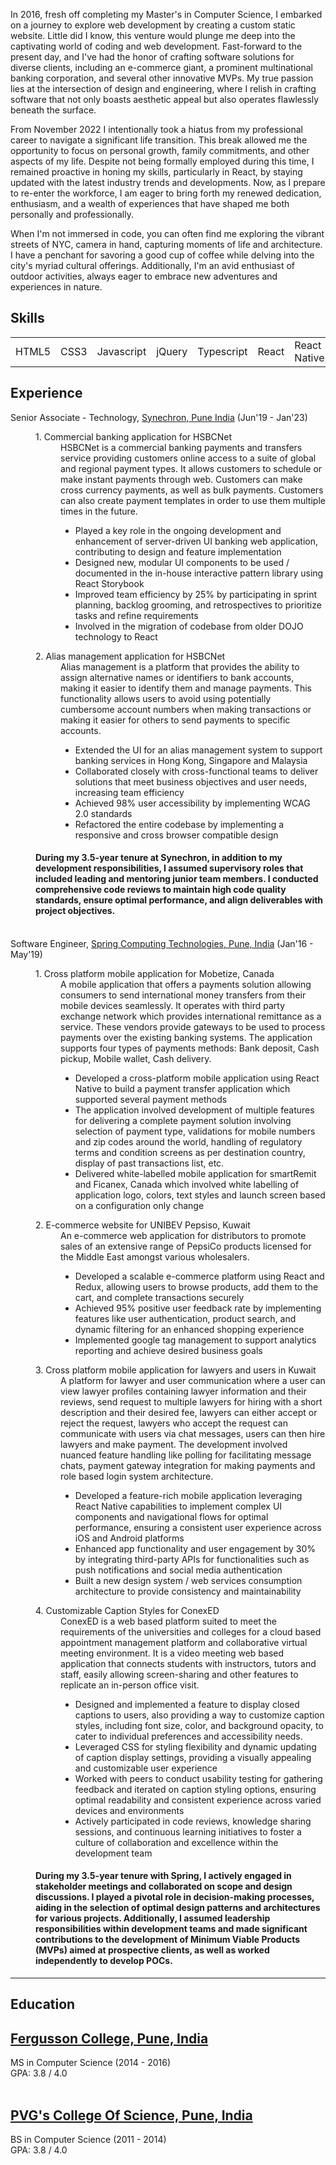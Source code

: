 <section id="about" class="about">
  <p>
    In 2016, fresh off completing my Master's in Computer Science, I embarked on a journey to explore web development by creating a custom static website. Little did I know, this venture would plunge me deep into the captivating world of coding and web development. Fast-forward to the present day, and I've had the honor of crafting software solutions for diverse clients, including an e-commerce giant, a prominent multinational banking corporation, and several other innovative MVPs. My true passion lies at the intersection of design and engineering, where I relish in crafting software that not only boasts aesthetic appeal but also operates flawlessly beneath the surface.
  </p>
  
  <p>
  From November 2022 I intentionally took a hiatus from my professional career to navigate a significant life transition. This break allowed me the opportunity to focus on personal growth, family commitments, and other aspects of my life. Despite not being formally employed during this time, I remained proactive in honing my skills, particularly in React, by staying updated with the latest industry trends and developments. Now, as I prepare to re-enter the workforce, I am eager to bring forth my renewed dedication, enthusiasm, and a wealth of experiences that have shaped me both personally and professionally.
</p>

  <p>
    When I'm not immersed in code, you can often find me exploring the vibrant streets of NYC, camera in hand, capturing moments of life and architecture. I have a penchant for savoring a good cup of coffee while delving into the city's myriad cultural offerings. Additionally, I'm an avid enthusiast of outdoor activities, always eager to embrace new adventures and experiences in nature.
  </p>
</section>

<section id="skills" class="skills">
  <h1>Skills</h1>
  <table>
    <tbody>
      <tr>
        <td>HTML5</td>
        <td>CSS3</td>
        <td>Javascript</td>
        <td>jQuery</td>
        <td>Typescript</td>
        <td>React</td>
        <td>React Native</td>
        <td>Redux</td>
        <td>React Router</td>
        <td>Storybook</td>
        <td>Tailwind CSS</td>
        <td>Vite</td>
        <td>Webpack</td>
        <td>Jest</td>
        <td>CSS Flexbox</td>
        <td>Bootstrap</td>
      </tr>
    </tbody>
  </table>
</section>

<section id="experience" class="experience">
 <h1>Experience</h1>

  <dl>
      <dt>Senior Associate - Technology, <a href="https://www.synechron.com/" target="_blank">Synechron, Pune India</a> (Jun'19 - Jan'23)</dt>
      <dd>
        <dl>
          <dt>1. Commercial banking application for HSBCNet</dt>
          <dd>HSBCNet is a commercial banking payments and transfers service providing customers online access to a suite of global and regional payment types. It allows customers to schedule or make instant payments through web. Customers can make cross currency payments, as well as bulk payments. Customers can also create payment templates in order to use them multiple times in the future.
            <ul>
              <li>Played a key role in the ongoing development and enhancement of server-driven UI banking web application, contributing to design and feature implementation</li>
              <li>Designed new, modular UI components to be used / documented in the in-house interactive pattern library using React Storybook</li>
              <li>Improved team efficiency by 25% by participating in sprint planning, backlog grooming, and retrospectives to prioritize tasks and refine requirements</li>
              <li>Involved in the migration of codebase from older DOJO technology to React</li>
            </ul>
          </dd>
          <dt>2. Alias management application for HSBCNet</dt>
          <dd>Alias management is a platform that provides the ability to assign alternative names or identifiers to bank accounts, making it easier to identify them and manage payments. This functionality allows users to avoid using potentially cumbersome account numbers when making transactions or making it easier for others to send payments to specific accounts.
            <ul>
              <li>Extended the UI for an alias management system to support banking services in Hong Kong, Singapore and Malaysia</li>
              <li>Collaborated closely with cross-functional teams to deliver solutions that meet business objectives and user needs, increasing team efficiency</li>
              <li>Achieved 98% user accessibility by implementing WCAG 2.0 standards</li>
              <li>Refactored the entire codebase by implementing a responsive and cross browser compatible design</li>
            </ul>
          </dd>
        </dl>
        <span class="experience-summary">
          <h4>During my 3.5-year tenure at Synechron, in addition to my development responsibilities, I assumed supervisory roles that included leading and mentoring junior team members. I conducted comprehensive code reviews to maintain high code quality standards, ensure optimal performance, and align deliverables with project objectives.</h4>
        </span>
    </dd>
    <br />
    <dt>Software Engineer, <a href="https://springct.net/" target="_blank">Spring Computing Technologies, Pune, India</a> (Jan'16 - May'19)</dt>
    <dd>
      <dl>
        <dt>1. Cross platform mobile application for Mobetize, Canada</dt>
        <dd>
          A mobile application that offers a payments solution allowing consumers to send international money transfers from their mobile devices seamlessly. It operates with third party exchange network which provides international remittance as a service. These vendors provide gateways to be used to process payments over the existing banking systems. The application supports four types of payments methods: Bank deposit, Cash pickup, Mobile wallet, Cash delivery.
          <ul>
            <li>Developed a cross-platform mobile application using React Native to build a payment transfer application which supported several payment methods</li>
            <li>The application involved development of multiple features for delivering a complete payment solution involving selection of payment type, validations for mobile numbers and zip codes around the world, handling of regulatory terms and condition screens as per destination country, display of past transactions list, etc. </li>
            <li>Delivered white-labelled mobile application for smartRemit and Ficanex, Canada which involved white labelling of application logo, colors, text styles and launch screen based on a configuration only change </li>
          </ul>
        </dd>
        <dt>2. E-commerce website for UNIBEV Pepsiso, Kuwait</dt>
        <dd>
          An e-commerce web application for distributors to promote sales of an extensive range of PepsiCo products licensed for the Middle East amongst various wholesalers.
          <ul>
            <li>Developed a scalable e-commerce platform using React and Redux, allowing users to browse products, add them to the cart, and complete transactions securely</li>
            <li>Achieved 95% positive user feedback rate by implementing features like user authentication, product search, and dynamic filtering for an enhanced shopping experience</li>
            <li>Implemented google tag management to support analytics reporting and achieve desired business goals</li>
          </ul>
        </dd>
        <dt>3. Cross platform mobile application for lawyers and users in Kuwait</dt>
        <dd>
          A platform for lawyer and user communication where a user can view lawyer profiles containing lawyer information and their reviews, send request to multiple lawyers for hiring with a short description and their desired fee, lawyers can either accept or reject the request, lawyers who accept the request can communicate with users via chat messages, users can then hire lawyers and make payment. The development involved nuanced feature handling like polling for facilitating message chats, payment gateway integration for making payments and role based login system architecture.
          <ul>
            <li>Developed a feature-rich mobile application leveraging React Native capabilities to implement complex UI components and navigational flows for optimal performance, ensuring a consistent user experience across iOS and Android platforms</li>
            <li>Enhanced app functionality and user engagement by 30% by integrating third-party APIs for functionalities such as push notifications and social media authentication</li>
            <li>Built a new design system / web services consumption architecture to provide consistency and maintainability</li>
          </ul>
        </dd>
        <dt>4. Customizable Caption Styles for ConexED</dt>
        <dd>
          ConexED is a web based platform suited to meet the requirements of the universities and colleges for a cloud based appointment management platform and collaborative virtual meeting environment. It is a video meeting web based application that connects students with instructors, tutors and staff, easily allowing screen-sharing and other features to replicate an in-person office visit.
          <ul>
            <li>Designed and implemented a feature to display closed captions to users, also providing a way to customize caption styles, including font size, color, and background opacity, to cater to individual preferences and accessibility needs.</li>
            <li>Leveraged CSS for styling flexibility and dynamic updating of caption display settings, providing a visually appealing and customizable user experience</li>
            <li>Worked with peers to conduct usability testing for gathering feedback and iterated on caption styling options, ensuring optimal readability and consistent experience across varied devices and environments</li>
            <li>Actively participated in code reviews, knowledge sharing sessions, and continuous learning initiatives to foster a culture of collaboration and excellence within the development team</li>
          </ul>
        </dd>
      </dl>
      <span class="experience-summary">
        <h4>During my 3.5-year tenure with Spring, I actively engaged in stakeholder meetings and collaborated on scope and design discussions. I played a pivotal role in decision-making processes, aiding in the selection of optimal design patterns and architectures for various projects. Additionally, I assumed leadership responsibilities within development teams and made significant contributions to the development of Minimum Viable Products (MVPs) aimed at prospective clients, as well as worked independently to develop POCs.</h4>
      </span>
    </dd>
  </dl>
</section>

 <hr />
 
<section id="education" class="education">
 <h1>Education</h1>
  <h2><a href="https://www.fergusson.edu/" target="_blank">Fergusson College, Pune, India</a></h2>
  MS in Computer Science (2014 - 2016) <br /> GPA: 3.8 / 4.0
  <br /><br />
  <h2><a href="https://pvgcosc.ac.in/" target="_blank">PVG's College Of Science, Pune, India</a></h2>
  BS in Computer Science (2011 - 2014) <br /> GPA: 3.8 / 4.0
</section>
